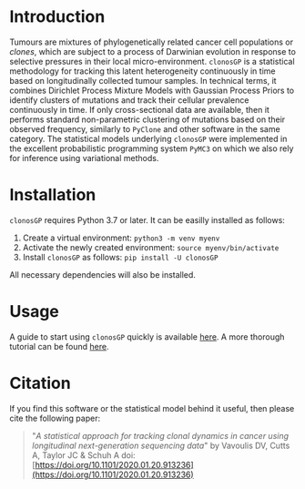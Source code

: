 # Introduction

Tumours are mixtures of phylogenetically related cancer cell populations or *clones*, which are subject to a process of Darwinian evolution in response to selective pressures in their local micro-environment. `clonosGP` is a statistical methodology for tracking this latent heterogeneity continuously in time based on longitudinally collected tumour samples. In technical terms, it combines Dirichlet Process Mixture Models with Gaussian Process Priors to identify clusters of mutations and track their cellular prevalence continuously in time. If only cross-sectional data are available, then it performs standard non-parametric clustering of mutations based on their observed frequency, similarly to `PyClone` and other software in the same category. The statistical models underlying `clonosGP` were implemented in the excellent probabilistic programming system `PyMC3` on which we also rely for inference using variational methods.                

# Installation

`clonosGP` requires Python 3.7 or later. It can be easilly installed as follows: 
1. Create a virtual environment: `python3 -m venv myenv`
2. Activate the newly created environment: `source myenv/bin/activate`
3. Install `clonosGP` as follows: `pip install -U clonosGP` 

All necessary dependencies will also be installed. 

# Usage

A guide to start using `clonosGP` quickly is available [here](https://github.com/dvav/clonosGP/blob/master/quickstart.ipynb). A more thorough tutorial can be found [here](https://github.com/dvav/clonosGP/blob/master/tutorial.ipynb).

# Citation

If you find this software or the statistical model behind it useful, then please cite the following paper:

> "*A statistical approach for tracking clonal dynamics in cancer using longitudinal next-generation sequencing data*" by Vavoulis DV, Cutts A, Taylor JC & Schuh A doi:[https://doi.org/10.1101/2020.01.20.913236](https://doi.org/10.1101/2020.01.20.913236)
